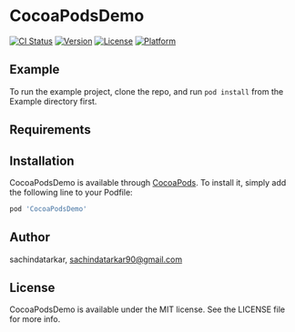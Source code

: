 # CocoaPodsDemo

[![CI Status](https://img.shields.io/travis/sachindatarkar/CocoaPodsDemo.svg?style=flat)](https://travis-ci.org/sachindatarkar/CocoaPodsDemo)
[![Version](https://img.shields.io/cocoapods/v/CocoaPodsDemo.svg?style=flat)](https://cocoapods.org/pods/CocoaPodsDemo)
[![License](https://img.shields.io/cocoapods/l/CocoaPodsDemo.svg?style=flat)](https://cocoapods.org/pods/CocoaPodsDemo)
[![Platform](https://img.shields.io/cocoapods/p/CocoaPodsDemo.svg?style=flat)](https://cocoapods.org/pods/CocoaPodsDemo)

## Example

To run the example project, clone the repo, and run `pod install` from the Example directory first.

## Requirements

## Installation

CocoaPodsDemo is available through [CocoaPods](https://cocoapods.org). To install
it, simply add the following line to your Podfile:

```ruby
pod 'CocoaPodsDemo'
```

## Author

sachindatarkar, sachindatarkar90@gmail.com

## License

CocoaPodsDemo is available under the MIT license. See the LICENSE file for more info.
